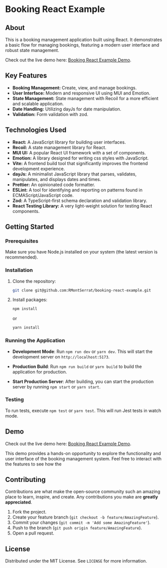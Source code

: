 # Booking React Example

## About
This is a booking management application built using React. It demonstrates a basic flow for managing bookings, featuring a modern user interface and robust state management.

Check out the live demo here: [Booking React Example Demo](https://rmontserrat.github.io/booking-react-example/).

## Key Features
- **Booking Management:** Create, view, and manage bookings.
- **User Interface:** Modern and responsive UI using MUI and Emotion.
- **State Management:** State management with Recoil for a more efficient and scalable application.
- **Date Handling:** Utilizing dayJs for date manipulation.
- **Validation:** Form validation with zod.

## Technologies Used
- **React:** A JavaScript library for building user interfaces.
- **Recoil:** A state management library for React.
- **MUI UI:** A popular React UI framework with a set of components.
- **Emotion:** A library designed for writing css styles with JavaScript.
- **Vite:** A frontend build tool that significantly improves the frontend development experience.
- **dayJs:** A minimalist JavaScript library that parses, validates, manipulates, and displays dates and times.
- **Prettier:** An opinionated code formatter.
- **ESLint:** A tool for identifying and reporting on patterns found in ECMAScript/JavaScript code.
- **Zod:** A TypeScript-first schema declaration and validation library.
- **React Testing Library:** A very light-weight solution for testing React components.

## Getting Started

### Prerequisites
Make sure you have Node.js installed on your system (the latest version is recommended).

### Installation
1. Clone the repository:
   ```sh
   git clone git@github.com:RMontSerrat/booking-react-example.git
   ```

2. Install packages:
   ```sh
   npm install
   ```

   or

   ```sh
   yarn install
   ```

### Running the Application

- **Development Mode**:
Run `npm run dev` or `yarn dev`. This will start the development server on `http://localhost:5173`.

- **Production Build**:
Run `npm run build` or `yarn build` to build the application for production.

- **Start Production Server**:
After building, you can start the production server by running `npm start` or `yarn start`.

### Testing
To run tests, execute `npm test` or `yarn test`. This will run Jest tests in watch mode.

## Demo
Check out the live demo here: [Booking React Example Demo](https://rmontserrat.github.io/booking-react-example/).

This demo provides a hands-on opportunity to explore the functionality and user interface of the booking management system. Feel free to interact with the features to see how the


## Contributing
Contributions are what make the open-source community such an amazing place to learn, inspire, and create. Any contributions you make are **greatly appreciated**.

1. Fork the project.
2. Create your feature branch (`git checkout -b feature/AmazingFeature`).
3. Commit your changes (`git commit -m 'Add some AmazingFeature'`).
4. Push to the branch (`git push origin feature/AmazingFeature`).
5. Open a pull request.

## License
Distributed under the MIT License. See `LICENSE` for more information.



